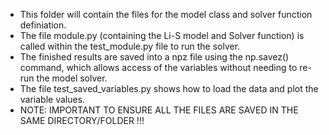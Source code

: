 * This folder will contain the files for the model class and solver function definiation.
* The file module.py (containing the Li-S model and Solver function) is called within the test_module.py file to run the solver.
* The finished results are saved into a npz file using the np.savez() command, which allows access of the variables without needing to re-run the model solver.
* The file test_saved_variables.py shows how to load the data and plot the variable values.
* NOTE: IMPORTANT TO ENSURE ALL THE FILES ARE SAVED IN THE SAME DIRECTORY/FOLDER !!!
